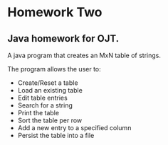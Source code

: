 # Homework Two

## Java homework for OJT.

A java program that creates an MxN table of strings.

The program allows the user to:

- Create/Reset a table
- Load an existing table
- Edit table entries
- Search for a string
- Print the table
- Sort the table per row
- Add a new entry to a specified column
- Persist the table into a file
